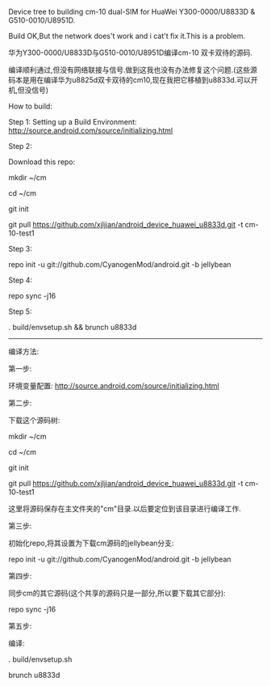 Device tree to building cm-10 dual-SIM for HuaWei Y300-0000/U8833D & G510-0010/U8951D.

Build OK,But the network does't work and i cat't fix it.This is a problem.


华为Y300-0000/U8833D与G510-0010/U8951D编译cm-10 双卡双待的源码.

编译顺利通过,但没有网络联接与信号.做到这我也没有办法修复这个问题.(这些源码本是用在编译华为u8825d双卡双待的cm10,现在我把它移植到u8833d.可以开机,但没信号)



How to build:

Step 1:
Setting up a Build Environment: http://source.android.com/source/initializing.html

Step 2:

Download this repo:

mkdir ~/cm

cd ~/cm

git init

git pull https://github.com/xjljian/android_device_huawei_u8833d.git -t cm-10-test1


Step 3:

repo init -u git://github.com/CyanogenMod/android.git -b jellybean


Step 4:

repo sync -j16

Step 5:

. build/envsetup.sh && brunch u8833d


--------------------------------------------------------------------

编译方法:

第一步:

环境变量配置:  http://source.android.com/source/initializing.html

第二步:

下载这个源码树:

mkdir ~/cm

cd ~/cm

git init

git pull https://github.com/xjljian/android_device_huawei_u8833d.git -t cm-10-test1

这里将源码保存在主文件夹的"cm"目录.以后要定位到该目录进行编译工作.

第三步:

初始化repo,将其设置为下载cm源码的jellybean分支:

repo init -u git://github.com/CyanogenMod/android.git -b jellybean

第四步:

同步cm的其它源码(这个共享的源码只是一部分,所以要下载其它部分):

repo sync -j16

第五步:

编译:

. build/envsetup.sh

brunch u8833d

